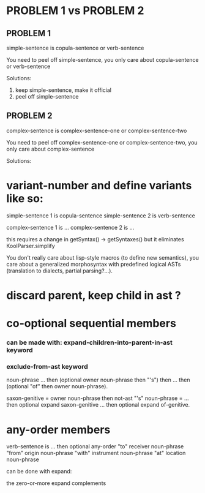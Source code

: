 # PROBLEM 1 vs PROBLEM 2

## PROBLEM 1

simple-sentence is copula-sentence or verb-sentence

You need to peel off simple-sentence, you only care about copula-sentence or
verb-sentence

Solutions:

1. keep simple-sentence, make it official
2. peel off simple-sentence

## PROBLEM 2

complex-sentence is complex-sentence-one or complex-sentence-two

You need to peel off complex-sentence-one or complex-sentence-two, you only care
about complex-sentence

Solutions:

# variant-number and define variants like so:

simple-sentence 1 is copula-sentence simple-sentence 2 is verb-sentence

complex-sentence 1 is ... complex-sentence 2 is ...

this requires a change in getSyntax() -> getSyntaxes() but it eliminates
KoolParser.simplify

You don't really care about lisp-style macros (to define new semantics), you
care about a generalized morphosyntax with predefined logical ASTs (translation
to dialects, partial parsing?...).


# discard parent, keep child in ast ?

# co-optional sequential members
### can be made with: expand-children-into-parent-in-ast keyword
### exclude-from-ast keyword

noun-phrase ... then (optional owner noun-phrase then "'s") then
... then (optional "of" then owner noun-phrase).

saxon-genitive = owner noun-phrase then not-ast "'s"
noun-phrase = ... then optional expand saxon-genitive ... then optional expand of-genitive.

# any-order members

verb-sentence is ...
then optional any-order "to" receiver noun-phrase
                    "from" origin noun-phrase
                    "with" instrument noun-phrase
                    "at" location noun-phrase

can be done with expand:

the zero-or-more expand complements


